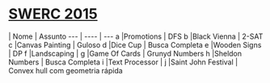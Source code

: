 [SWERC 2015](http://codeforces.com/gym/101128)
================

   | Nome | Assunto
    --- | ---- | ---
a |Promotions          | DFS
b |Black Vienna        | 2-SAT
c |Canvas Painting     | Guloso
d |Dice Cup            | Busca Completa
e |Wooden Signs        | DP
f |Landscaping         |
g |Game Of Cards       | Grunyd Numbers
h |Sheldon Numbers     | Busca Completa
i |Text Processor      |
j |Saint John Festival | Convex hull com geometria rápida
